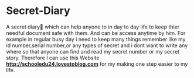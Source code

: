 # Secret-Diary
A secret diary📅 which can help anyone to in day to day life to keep thier needful document safe with them. And can be access anytime by him.
For example in regular busy day i need to keep many things remember like my id number,serial number,or any types of secret and i dont want to write any where so that anyone can find and read my secret number or my secret story. Therefore I can use this Website **http://schooledu24.lovestoblog.com** for my making one step easier to my life.
